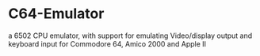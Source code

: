 # C64-Emulator
a 6502 CPU emulator, with support for emulating Video/display output and keyboard input for Commodore 64, Amico 2000 and Apple II
